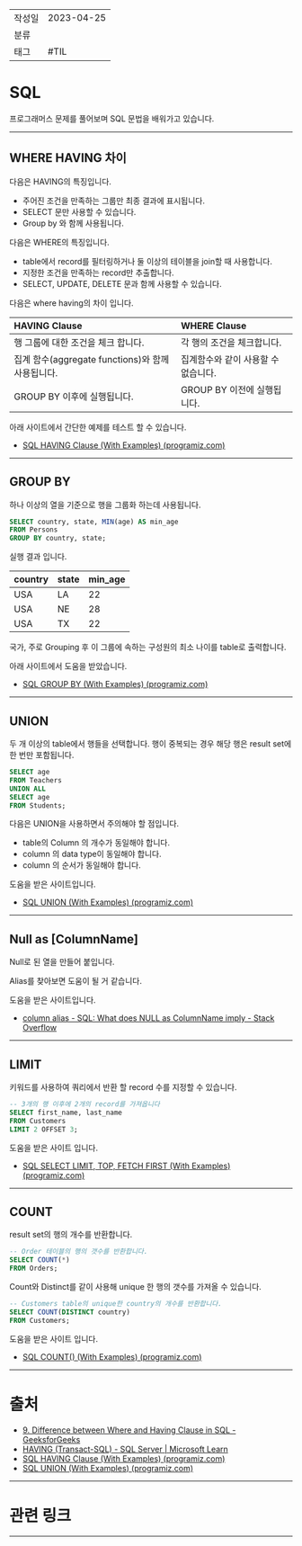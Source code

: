 |                 |                         |
|:----------------|:------------------------|
|   작성일           |   2023-04-25   |
|     분류          |                         |
| 태그              |        #TIL                 |  


# SQL

프로그래머스 문제를 풀어보며 SQL 문법을 배워가고 있습니다.

---
## WHERE HAVING 차이

다음은 HAVING의 특징입니다.
- 주어진 조건을 만족하는 그룹만 최종 결과에 표시됩니다. 
- SELECT 문만 사용할 수 있습니다.
- Group by 와 함께 사용됩니다.

다음은 WHERE의 특징입니다.
- table에서 record를 필터링하거나 둘 이상의 테이블을 join할 때 사용합니다.
- 지정한 조건을 만족하는 record만 추출합니다. 
- SELECT, UPDATE, DELETE 문과 함께 사용할 수 있습니다.

다음은 where having의 차이 입니다.

| HAVING Clause                                             |  WHERE Clause                                                  |
|:----------------------------------------------------------|:---------------------------------------------------------------|
| 행 그룹에 대한 조건을 체크 합니다.                  |  각 행의 조건을 체크합니다. |
| 집계 함수(aggregate functions)와 함께 사용됩니다.              |  집계함수와 같이 사용할 수 없습니다.|
| GROUP BY 이후에 실행됩니다.  |  GROUP BY 이전에 실행됩니다.      |  


아래 사이트에서 간단한 예제를 테스트 할 수 있습니다.
- [SQL HAVING Clause (With Examples) (programiz.com)](https://www.programiz.com/sql/having)

---
## GROUP BY

하나 이상의 열을 기준으로 행을 그룹화 하는데 사용됩니다.

```sql
SELECT country, state, MIN(age) AS min_age
FROM Persons
GROUP BY country, state;
```

실행 결과 입니다.

| country | state | min_age |
| ------- | ----- | ------- |
| USA     | LA    | 22      |
| USA     | NE    | 28      |
| USA     | TX    | 22      |

국가, 주로 Grouping 후 이 그룹에 속하는 구성원의 최소 나이를 table로 출력합니다.

아래 사이트에서 도움을 받았습니다.
- [SQL GROUP BY (With Examples) (programiz.com)](https://www.programiz.com/sql/group-by)

---
## UNION

두 개 이상의 table에서 행들을 선택합니다. 행이 중복되는 경우 해당 행은 result set에 한 번만 포함됩니다.

```sql
SELECT age
FROM Teachers
UNION ALL
SELECT age
FROM Students;
```

다음은 UNION을 사용하면서 주의해야 할 점입니다.

- table의 Column 의 개수가 동일해야 합니다.
- column 의 data type이 동일해야 합니다.
- column 의 순서가 동일해야 합니다.

도움을 받은 사이트입니다.
- [SQL UNION (With Examples) (programiz.com)](https://www.programiz.com/sql/union)
---
## Null as \[ColumnName\]

Null로 된 열을 만들어 붙입니다.

Alias를 찾아보면 도움이 될 거 같습니다.

도움을 받은 사이트입니다.
- [column alias - SQL: What does NULL as ColumnName imply - Stack Overflow](https://stackoverflow.com/questions/17370127/sql-what-does-null-as-columnname-imply)

---
## LIMIT

키워드를 사용하여 쿼리에서 반환 할 record 수를 지정할 수 있습니다.

```sql
-- 3개의 행 이후에 2개의 record를 가져옵니다
SELECT first_name, last_name
FROM Customers
LIMIT 2 OFFSET 3;
```

도움을 받은 사이트 입니다.
- [SQL SELECT LIMIT, TOP, FETCH FIRST (With Examples) (programiz.com)](https://www.programiz.com/sql/limit-top-fetch-first)

---
## COUNT

result set의 행의 개수를 반환합니다.

```sql
-- Order 테이블의 행의 갯수를 반환합니다.
SELECT COUNT(*)
FROM Orders;
```

Count와 Distinct를 같이 사용해 unique 한 행의 갯수를 가져올 수 있습니다.

```sql
-- Customers table의 unique한 country의 개수를 반환합니다.
SELECT COUNT(DISTINCT country)
FROM Customers;
```

도움을 받은 사이트 입니다.
- [SQL COUNT() (With Examples) (programiz.com)](https://www.programiz.com/sql/count)

---
# 출처

- [9. Difference between Where and Having Clause in SQL - GeeksforGeeks](https://www.geeksforgeeks.org/difference-between-where-and-having-clause-in-sql/)
- [HAVING (Transact-SQL) - SQL Server | Microsoft Learn](https://learn.microsoft.com/en-us/sql/t-sql/queries/select-having-transact-sql?view=sql-server-ver16)
- [SQL HAVING Clause (With Examples) (programiz.com)](https://www.programiz.com/sql/having)
- [SQL UNION (With Examples) (programiz.com)](https://www.programiz.com/sql/union)

---
# 관련 링크

---